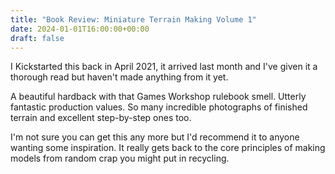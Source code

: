 ```yaml
---
title: "Book Review: Miniature Terrain Making Volume 1"
date: 2024-01-01T16:00:00+00:00
draft: false
---
```


I Kickstarted this back in April 2021, it arrived last month and I've given it a thorough read but haven't made anything from it yet.

A beautiful hardback with that Games Workshop rulebook smell. Utterly fantastic production values. So many incredible photographs of finished terrain and excellent step-by-step ones too.

I'm not sure you can get this any more but I'd recommend it to anyone wanting some inspiration. It really gets back to the core principles of making models from random crap you might put in recycling.